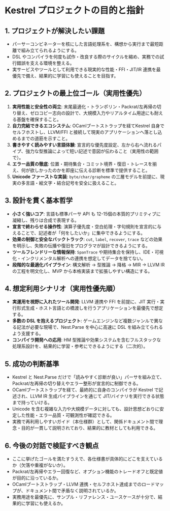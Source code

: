 # Kestrel プロジェクトの目的と指針

## 1. プロジェクトが解決したい課題

- パーサーコンビネーターを核にした言語処理系を、構想から実行まで最短距離で組み立てられるようにする。
- DSL やコンパイラを何度も試作・改良する際のサイクルを縮め、実務での試行錯誤を支える環境を整える。
- 実サービスやツールとして利用できる現実的な性能・FFI・JIT/IR 連携を最優先で備え、結果的に学習にも使えることを目指す。

## 2. プロジェクトの最上位ゴール（実用性優先）

1. **実用性能と安全性の両立**: 末尾最適化・トランポリン・Packrat/左再帰の切り替え、ゼロコピー志向の設計で、大規模入力やリアルタイム用途にも耐える基盤を確保すること。
2. **自力完結できるエコシステム**: OCamlブートストラップを経てKestrel 自身でセルフホストし、LLVM/FFI と接続して現実のアプリケーションへ落とし込めるまでの道筋を示すこと。
3. **書きやすく読みやすい言語体験**: 宣言的な優先度設定、左から右へ流れるパイプ、強力な型推論によって短い記述で意図が伝わること（実用性の範囲で）。
4. **エラー品質の徹底**: 位置・期待集合・コミット境界・復旧・トレースを揃え、何が欲しかったのかを即座に伝える診断を標準で提供すること。
5. **Unicode ファーストな実装**: `byte/char/grapheme` の三層モデルを前提に、現実の多言語・絵文字・結合記号を安全に扱えること。

## 3. 設計を貫く基本哲学

- **小さく強いコア**: 言語も標準パーサ API も 12-15個の本質的プリミティブに凝縮し、残りは合成で表現する。
- **宣言で終わらせる操作性**: 演算子優先度・空白処理・字句規則を宣言的に与えることで、記述者が「何をしたいか」に集中できるようにする。
- **効果の制御と安全なバックトラック**: `cut`, `label`, `recover`, `trace` などの効果を明示し、失敗の伝播や復旧をプログラマが設計できるようにする。
- **ツールフレンドリーな情報保持**: `SpanTrace` や期待集合を保持し、IDE・可視化・インクリメンタル解析への連携を想定してデータを捨てない。
- **段階的な最適化パイプライン**: 構文解析 → 型推論 → 降格 → MIR → LLVM IR の工程を明文化し、MVP から本格実装まで拡張しやすい構造にする。

## 4. 想定利用シナリオ（実用性優先順）

- **実運用を視野に入れたツール開発**: LLVM 連携や FFI を前提に、JIT 実行・実行形式生成・ホスト言語との橋渡しを行うアプリケーションを最優先で想定する。
- **多数の DSL を抱えるプロジェクト**: ゲームエンジンなど複数ジャンルで異なる記法が必要な現場で、Nest.Parse を中心に高速に DSL を組み立てられるよう支援する。
- **コンパイラ開発への応用**: HM 型推論や効果システムを含むフルスタックな処理系設計を、結果的に学習・参考にできるようにする（二次的）。

## 5. 成功の判断基準

- Kestrel と Nest.Parse だけで「読みやすく診断が良い」パーサを組み立て、Packrat/左再帰の切り替えやエラー整形が宣言的に制御できる。
- OCamlブートストラップを経て、最終的に自身のコンパイラが Kestrel で記述され、LLVM IR 生成パイプラインを通じて JIT/バイナリを実行できる状態まで持っていける。
- Unicode を含む複雑な入力や大規模データに対しても、設計思想どおりに安定した性能・エラー品質・可観測性が確認できる。
- 実務で再利用しやすいガイド（本仕様群）として、関係ドキュメント間で理念・目的が一貫して説明されており、結果的に教材としても利用できる。

## 6. 今後の対話で検証すべき観点

- ここに挙げたゴールを満たすうえで、各仕様書が具体的にどこを支えているか（欠落や重複がないか）。
- Packrat/左再帰やエラー回復など、オプション機能のトレードオフと既定値が目的に沿っているか。
- OCamlブートストラップ・LLVM 連携・セルフホスト達成までのロードマップが、ドキュメント間で矛盾なく説明されているか。
- 実務用途を最優先に、サンプル・リファレンス・ユースケースが十分で、結果的に学習にも使えるか。
